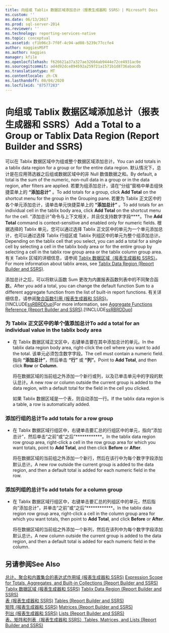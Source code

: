 ```yaml
---
title: 向组或 Tablix 数据区域添加总计（报表生成器和 SSRS）| Microsoft Docs
ms.custom: ''
ms.date: 06/13/2017
ms.prod: sql-server-2014
ms.reviewer: ''
ms.technology: reporting-services-native
ms.topic: conceptual
ms.assetid: cf1b96c3-7f0f-4c94-ad08-5239c77ccfe4
author: maggiesMSFT
ms.author: maggies
manager: kfile
ms.openlocfilehash: f626621a37a327ae32664ab9444e72ce4931ac0e
ms.sourcegitcommit: ad4d92dce894592a259721a1571b1d8736abacdb
ms.translationtype: MT
ms.contentlocale: zh-CN
ms.lasthandoff: 08/04/2020
ms.locfileid: "87577283"
---
```

# <a name="add-a-total-to-a-group-or-tablix-data-region-report-builder-and-ssrs"></a><span data-ttu-id="9da51-102">向组或 Tablix 数据区域添加总计（报表生成器和 SSRS）</span><span class="sxs-lookup"><span data-stu-id="9da51-102">Add a Total to a Group or Tablix Data Region (Report Builder and SSRS)</span></span>
  <span data-ttu-id="9da51-103">可以在 Tablix 数据区域中为组或整个数据区域添加总计。</span><span class="sxs-lookup"><span data-stu-id="9da51-103">You can add totals in a tablix data region for a group or for the entire data region.</span></span> <span data-ttu-id="9da51-104">默认情况下，总计是在应用筛选器之后组或数据区域中的非 Null 数值数据之和。</span><span class="sxs-lookup"><span data-stu-id="9da51-104">By default, a total is the sum of the numeric, non-null data in a group or in the data region, after filters are applied.</span></span> <span data-ttu-id="9da51-105">若要为组添加总计，请在“分组”窗格中单击组快捷菜单上的 **“添加总计”** 。</span><span class="sxs-lookup"><span data-stu-id="9da51-105">To add totals for a group, click **Add Total** on the shortcut menu for the group in the Grouping pane.</span></span> <span data-ttu-id="9da51-106">若要为 Tablix 正文区中的各个单元添加总计，请单击单元快捷菜单上的 **“添加总计”** 。</span><span class="sxs-lookup"><span data-stu-id="9da51-106">To add totals for an individual cell in the tablix body area, click **Add Total** on the shortcut menu for the cell.</span></span> <span data-ttu-id="9da51-107">“添加总计”命令与上下文相关，并且仅支持数字字段\*\*\*\*。</span><span class="sxs-lookup"><span data-stu-id="9da51-107">The **Add Total** command is context-sensitive and enabled only for numeric fields.</span></span> <span data-ttu-id="9da51-108">根据选择的 Tablix 单元，您可以通过选择 Tablix 正文区中的单元为一个单元添加总计，也可以通过选择 Tablix 行组区或 Tablix 列组区中的单元为整个组添加总计。</span><span class="sxs-lookup"><span data-stu-id="9da51-108">Depending on the tablix cell that you select, you can add a total for a single cell by selecting a cell in the tablix body area or for the entire group by selecting a cell in the tablix row group area or the tablix column group area.</span></span> <span data-ttu-id="9da51-109">有关 Tablix 区域的详细信息，请参阅 [Tablix 数据区域（报表生成器和 SSRS）](../tablix-data-region-report-builder-and-ssrs.md)。</span><span class="sxs-lookup"><span data-stu-id="9da51-109">For more information about tablix areas, see [Tablix Data Region &#40;Report Builder and SSRS&#41;](../tablix-data-region-report-builder-and-ssrs.md).</span></span>  
  
 <span data-ttu-id="9da51-110">添加总计之后，可以将默认函数 Sum 更改为内置报表函数列表中的不同聚合函数。</span><span class="sxs-lookup"><span data-stu-id="9da51-110">After you add a total, you can change the default function Sum to a different aggregate function from the list of built-in report functions.</span></span> <span data-ttu-id="9da51-111">有关详细信息，请参阅[聚合函数引用 &#40;报表生成器和 SSRS&#41;](report-builder-functions-aggregate-functions-reference.md)。[!INCLUDE[ssRBRDDup](../../includes/ssrbrddup-md.md)]</span><span class="sxs-lookup"><span data-stu-id="9da51-111">For more information, see [Aggregate Functions Reference &#40;Report Builder and SSRS&#41;](report-builder-functions-aggregate-functions-reference.md).[!INCLUDE[ssRBRDDup](../../includes/ssrbrddup-md.md)]</span></span>  
  
### <a name="to-add-a-total-for-an-individual-value-in-the-tablix-body-area"></a><span data-ttu-id="9da51-112">为 Tablix 正文区中的单个值添加总计</span><span class="sxs-lookup"><span data-stu-id="9da51-112">To add a total for an individual value in the tablix body area</span></span>  
  
-   <span data-ttu-id="9da51-113">在 Tablix 数据区域正文区中，右键单击要在其中添加总计的单元。</span><span class="sxs-lookup"><span data-stu-id="9da51-113">In the tablix data region body area, right-click the cell where you want to add the total.</span></span> <span data-ttu-id="9da51-114">该单元必须包含数字字段。</span><span class="sxs-lookup"><span data-stu-id="9da51-114">The cell must contain a numeric field.</span></span> <span data-ttu-id="9da51-115">指向 **“添加总计”**，然后单击 **“行”** 或 **“列”**。</span><span class="sxs-lookup"><span data-stu-id="9da51-115">Point to **Add Total**, and then click **Row** or **Column**.</span></span>  
  
     <span data-ttu-id="9da51-116">将在数据区域的当前组之外添加一个新行或列，以及已单击单元中的字段的默认总计。</span><span class="sxs-lookup"><span data-stu-id="9da51-116">A new row or column outside the current group is added to the data region, with a default total for the field in the cell you clicked.</span></span>  
  
     <span data-ttu-id="9da51-117">如果 Tablix 数据区域是一个表，则自动添加一行。</span><span class="sxs-lookup"><span data-stu-id="9da51-117">If the tablix data region is a table, a row is automatically added.</span></span>  
  
### <a name="to-add-totals-for-a-row-group"></a><span data-ttu-id="9da51-118">添加行组的总计</span><span class="sxs-lookup"><span data-stu-id="9da51-118">To add totals for a row group</span></span>  
  
-   <span data-ttu-id="9da51-119">在 Tablix 数据区域行组区中，右键单击要汇总的行组区中的单元，指向“添加总计”，然后单击“之前”或“之后”\*\*\*\*\*\*\*\*\*\*\*\*。</span><span class="sxs-lookup"><span data-stu-id="9da51-119">In the tablix data region row group area, right-click a cell in the row group area for which you want totals, point to **Add Total**, and then click **Before** or **After**.</span></span>  
  
     <span data-ttu-id="9da51-120">将在数据区域的当前组之外添加一个新行，然后在该行中为每个数字字段添加默认总计。</span><span class="sxs-lookup"><span data-stu-id="9da51-120">A new row outside the current group is added to the data region, and then a default total is added for each numeric field in the row.</span></span>  
  
### <a name="to-add-totals-for-a-column-group"></a><span data-ttu-id="9da51-121">添加列组的总计</span><span class="sxs-lookup"><span data-stu-id="9da51-121">To add totals for a column group</span></span>  
  
-   <span data-ttu-id="9da51-122">在 Tablix 数据区域行组区中，右键单击要汇总的列组区中的单元，然后指向“添加总计”，并单击“之前”或“之后”\*\*\*\*\*\*\*\*\*\*\*\*。</span><span class="sxs-lookup"><span data-stu-id="9da51-122">In the tablix data region row group area, right-click a cell in the column group area for which you want totals, then point to **Add Total**, and click **Before** or **After**.</span></span>  
  
     <span data-ttu-id="9da51-123">将在数据区域的当前组之外添加一个新列，然后在该列中为每个数字字段添加默认总计。</span><span class="sxs-lookup"><span data-stu-id="9da51-123">A new column outside the current group is added to the data region, and then a default total is added for each numeric field in the column.</span></span>  
  
## <a name="see-also"></a><span data-ttu-id="9da51-124">另请参阅</span><span class="sxs-lookup"><span data-stu-id="9da51-124">See Also</span></span>  
 <span data-ttu-id="9da51-125">[总计、聚合和内置集合的表达式作用域 &#40;报表生成器和 SSRS&#41;](expression-scope-for-totals-aggregates-and-built-in-collections.md) </span><span class="sxs-lookup"><span data-stu-id="9da51-125">[Expression Scope for Totals, Aggregates, and Built-in Collections &#40;Report Builder and SSRS&#41;](expression-scope-for-totals-aggregates-and-built-in-collections.md) </span></span>  
 <span data-ttu-id="9da51-126">[Tablix 数据区域 &#40;报表生成器和 SSRS&#41;](../tablix-data-region-report-builder-and-ssrs.md) </span><span class="sxs-lookup"><span data-stu-id="9da51-126">[Tablix Data Region &#40;Report Builder and SSRS&#41;](../tablix-data-region-report-builder-and-ssrs.md) </span></span>  
 <span data-ttu-id="9da51-127">[表 &#40;报表生成器和 SSRS&#41;](tables-report-builder-and-ssrs.md) </span><span class="sxs-lookup"><span data-stu-id="9da51-127">[Tables &#40;Report Builder  and SSRS&#41;](tables-report-builder-and-ssrs.md) </span></span>  
 <span data-ttu-id="9da51-128">[矩阵 &#40;报表生成器和 SSRS&#41;](create-a-matrix-report-builder-and-ssrs.md) </span><span class="sxs-lookup"><span data-stu-id="9da51-128">[Matrices &#40;Report Builder and SSRS&#41;](create-a-matrix-report-builder-and-ssrs.md) </span></span>  
 <span data-ttu-id="9da51-129">[列出 &#40;报表生成器和 SSRS&#41;](create-invoices-and-forms-with-lists-report-builder-and-ssrs.md) </span><span class="sxs-lookup"><span data-stu-id="9da51-129">[Lists &#40;Report Builder and SSRS&#41;](create-invoices-and-forms-with-lists-report-builder-and-ssrs.md) </span></span>  
 [<span data-ttu-id="9da51-130">表、矩阵和列表（报表生成器和 SSRS）</span><span class="sxs-lookup"><span data-stu-id="9da51-130">Tables, Matrices, and Lists &#40;Report Builder and SSRS&#41;</span></span>](tables-matrices-and-lists-report-builder-and-ssrs.md)  
  
  
